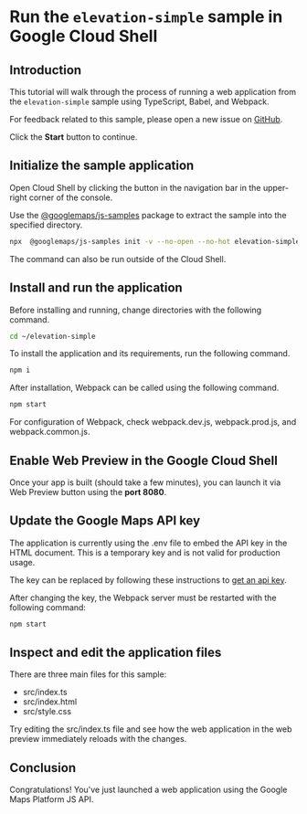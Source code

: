 # Run the `elevation-simple` sample in Google Cloud Shell

<walkthrough-tutorial-duration duration="10"/>

## Introduction

This tutorial will walk through the process of running a web application from
the `elevation-simple` sample using TypeScript, Babel, and Webpack.

For feedback related to this sample, please open a new issue on
[GitHub](https://github.com/googlemaps/js-samples/issues).

Click the **Start** button to continue.

## Initialize the sample application

Open Cloud Shell by clicking the
<walkthrough-cloud-shell-icon></walkthrough-cloud-shell-icon> button in the
navigation bar in the upper-right corner of the console.

Use the [@googlemaps/js-samples](https://www.npmjs.com/package/@googlemaps/js-samples) package to
extract the sample into the specified directory.

```bash
npx  @googlemaps/js-samples init -v --no-open --no-hot elevation-simple ~/elevation-simple
```

The command can also be run outside of the Cloud Shell.

## Install and run the application

Before installing and running, change directories with the following command.

```bash
cd ~/elevation-simple
```

To install the application and its requirements, run the following command.

```bash
npm i
```

After installation, Webpack can be called using the following command.

```bash
npm start
```

For configuration of Webpack, check
<walkthrough-editor-open-file filePath="elevation-simple/webpack.dev.js">webpack.dev.js</walkthrough-editor-open-file>,
<walkthrough-editor-open-file filePath="elevation-simple/webpack.prod.js">webpack.prod.js</walkthrough-editor-open-file>,
and
<walkthrough-editor-open-file filePath="elevation-simple/webpack.common.js">webpack.common.js</walkthrough-editor-open-file>.

## Enable Web Preview in the Google Cloud Shell

Once your app is built (should take a few minutes), you can launch it via
<walkthrough-spotlight-pointer target="cloudshell" spotlightId="devshell-web-preview-button">Web
Preview button</walkthrough-spotlight-pointer> using the **port 8080**.

## Update the Google Maps API key

The application is currently using the
<walkthrough-editor-open-file filePath="elevation-simple/.env">.env</walkthrough-editor-open-file>
file to embed the API key in the HTML document. This is a temporary key and is
not valid for production usage.

The key can be replaced by following these instructions to
[get an api key](https://developers.google.com/maps/documentation/javascript/get-api-key).

After changing the key, the Webpack server must be restarted with the following
command:

```bash
npm start
```

## Inspect and edit the application files

There are three main files for this sample:

*   <walkthrough-editor-open-file filePath="elevation-simple/src/index.ts">src/index.ts</walkthrough-editor-open-file>
*   <walkthrough-editor-open-file filePath="elevation-simple/src/index.html">src/index.html</walkthrough-editor-open-file>
*   <walkthrough-editor-open-file filePath="elevation-simple/src/style.css">src/style.css</walkthrough-editor-open-file>

Try editing the <walkthrough-editor-open-file filePath="elevation-simple/src/index.ts">src/index.ts</walkthrough-editor-open-file> file and see how the web application in the web preview immediately reloads with the changes.

## Conclusion

<walkthrough-conclusion-trophy></walkthrough-conclusion-trophy>

Congratulations! You've just launched a web application using the Google Maps
Platform JS API.
